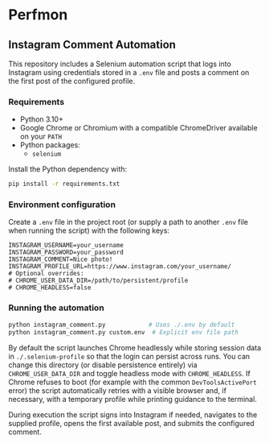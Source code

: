 # Perfmon

## Instagram Comment Automation

This repository includes a Selenium automation script that logs into Instagram
using credentials stored in a `.env` file and posts a comment on the first post
of the configured profile.

### Requirements

* Python 3.10+
* Google Chrome or Chromium with a compatible ChromeDriver available on your `PATH`
* Python packages:
  * `selenium`

Install the Python dependency with:

```bash
pip install -r requirements.txt
```

### Environment configuration

Create a `.env` file in the project root (or supply a path to another `.env`
file when running the script) with the following keys:

```env
INSTAGRAM_USERNAME=your_username
INSTAGRAM_PASSWORD=your_password
INSTAGRAM_COMMENT=Nice photo!
INSTAGRAM_PROFILE_URL=https://www.instagram.com/your_username/
# Optional overrides:
# CHROME_USER_DATA_DIR=/path/to/persistent/profile
# CHROME_HEADLESS=false
```

### Running the automation

```bash
python instagram_comment.py            # Uses ./.env by default
python instagram_comment.py custom.env  # Explicit env file path
```

By default the script launches Chrome headlessly while storing session data in
`./.selenium-profile` so that the login can persist across runs. You can change
this directory (or disable persistence entirely) via `CHROME_USER_DATA_DIR` and
toggle headless mode with `CHROME_HEADLESS`. If Chrome refuses to boot (for
example with the common `DevToolsActivePort` error) the script automatically
retries with a visible browser and, if necessary, with a temporary profile while
printing guidance to the terminal.

During execution the script signs into Instagram if needed, navigates to the
supplied profile, opens the first available post, and submits the configured
comment.
